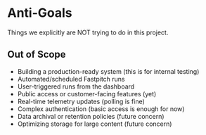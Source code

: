# Anti-Goals

Things we explicitly are NOT trying to do in this project.

## Out of Scope

- Building a production-ready system (this is for internal testing)
- Automated/scheduled Fastpitch runs
- User-triggered runs from the dashboard
- Public access or customer-facing features (yet)
- Real-time telemetry updates (polling is fine)
- Complex authentication (basic access is enough for now)
- Data archival or retention policies (future concern)
- Optimizing storage for large content (future concern)
